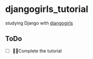 # djangogirls_tutorial
studying Django with [djangogirls](https://tutorial.djangogirls.org/)

## ToDo
- [ ] Complete the tutorial